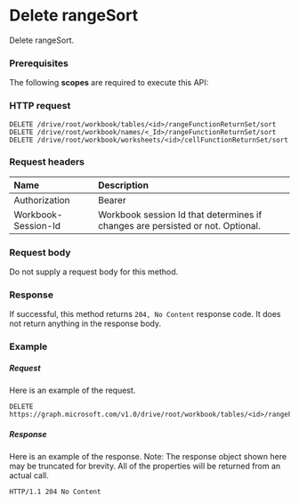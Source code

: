 # Delete rangeSort

Delete rangeSort.
### Prerequisites
The following **scopes** are required to execute this API: 
### HTTP request
<!-- { "blockType": "ignored" } -->
```http
DELETE /drive/root/workbook/tables/<id>/rangeFunctionReturnSet/sort
DELETE /drive/root/workbook/names/<_Id>/rangeFunctionReturnSet/sort
DELETE /drive/root/workbook/worksheets/<id>/cellFunctionReturnSet/sort

```
### Request headers
| Name       | Description|
|:---------------|:----------|
| Authorization  | Bearer <code>|
| Workbook-Session-Id  | Workbook session Id that determines if changes are persisted or not. Optional.|

### Request body
Do not supply a request body for this method.


### Response
If successful, this method returns `204, No Content` response code. It does not return anything in the response body.

### Example
##### Request
Here is an example of the request.
<!-- {
  "blockType": "request",
  "name": "delete_rangesort"
}-->
```http
DELETE https://graph.microsoft.com/v1.0/drive/root/workbook/tables/<id>/rangeFunctionReturnSet/sort
```
##### Response
Here is an example of the response. Note: The response object shown here may be truncated for brevity. All of the properties will be returned from an actual call.
<!-- {
  "blockType": "response",
  "truncated": true
} -->
```http
HTTP/1.1 204 No Content
```

<!-- uuid: 8fcb5dbc-d5aa-4681-8e31-b001d5168d79
2015-10-25 14:57:30 UTC -->
<!-- {
  "type": "#page.annotation",
  "description": "Delete rangeSort",
  "keywords": "",
  "section": "documentation",
  "tocPath": ""
}-->